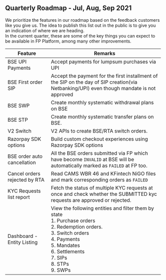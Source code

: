 ## Quarterly Roadmap - Jul, Aug, Sep 2021

We prioritize the features in our roadmap based on the feedback customers like you give us. The idea to publish this list out in the public is to give you an indication of where we are heading.  
In the current quarter, these are some of the key things you can expect to be available in FP Platform, among many other improvements.

|Feature|Remarks|
|---|---|
|BSE UPI Payments|Accept payments for lumpsum purchases via UPI|
|BSE First order SIP|Accept the payment for the first installment of the SIP on the day of SIP creation(via Netbanking/UPI) even though mandate is not approved|
|BSE SWP|Create monthly systematic withdrawal plans on BSE|
|BSE STP|Create monthly systematic transfer plans on BSE.|
|V2 Switch|V2 APIs to create BSE/RTA switch orders.|
|Razorpay SDK options|Build custom checkout experiences using Razorpay SDK options|
|BSE order auto cancellation|All the BSE orders submitted via FP which have become `INVALID` at BSE  will be automatically marked as `FAILED` at FP too.|
|Cancel orders rejected by RTA|Read CAMS WBR 46 and KFintech NiGO files and mark corresponding orders as `FAILED`| 
|KYC Requests list report|Fetch the status of multiple KYC requests at once and check whether the SUBMITTED kyc requests are approved or rejected.| 
|Dashboard - Entity Listing|View the following entities and filter them by state<br>1. Purchase orders<br>2. Redemption orders.<br>3. Switch orders<br>4. Payments<br>5. Mandates<br> 6. Settlements<br> 7. SIPs<br> 8. STPs<br> 9. SWPs|
